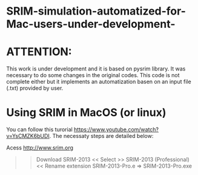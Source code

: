 # SRIM-simulation-automatized-for-Mac-users-under-development-

# ATTENTION:

This work is under development and it is based on pysrim library. 
It was necessary to do some changes in the original codes. 
This code is not complete either but it implements an automatization basen on an input file (.txt) provided by user. 

# Using SRIM in MacOS (or linux)

You can follow this turorial https://www.youtube.com/watch?v=YsCMZK6bUDI. 
The necessaty steps are detailed below:

Acess http://www.srim.org
>> Download SRIM-2013 <<
Select >> SRIM-2013 (Professional) <<
Rename extension   SRIM-2013-Pro.e   =>   SRIM-2013-Pro.exe
